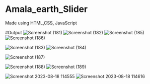 # Amala_earth_Slider
Made using HTML,CSS, JavaScript

#Output
![Screenshot (181)](https://github.com/mackah2109/Amala_earth_Slider/assets/104051228/1154494e-2e07-47bd-bc89-bd0c7d5e7e96)
![Screenshot (182)](https://github.com/mackah2109/Amala_earth_Slider/assets/104051228/16e8ecd1-635d-48c0-b908-d488a3382c34)
![Screenshot (185)](https://github.com/mackah2109/Amala_earth_Slider/assets/104051228/5a973695-b12d-4ed3-88f2-3ceb46584c19)
![Screenshot (186)](https://github.com/mackah2109/Amala_earth_Slider/assets/104051228/f77dc452-4a37-47bb-bd54-508ea6ec775f)


![Screenshot (183)](https://github.com/mackah2109/Amala_earth_Slider/assets/104051228/df7fc99f-cc7c-4850-ae1b-b629a9b0d615)
![Screenshot (184)](https://github.com/mackah2109/Amala_earth_Slider/assets/104051228/fcb56d48-37b8-48cc-b18f-8e8324baf7ef)

![Screenshot (187)](https://github.com/mackah2109/Amala_earth_Slider/assets/104051228/5fc045a8-30b2-4da4-9c8b-70e1c3ad88dc)

![Screenshot (188)](https://github.com/mackah2109/Amala_earth_Slider/assets/104051228/9ba1ee76-1fc3-44f4-a5e7-a95dc797d93c)
![Screenshot (189)](https://github.com/mackah2109/Amala_earth_Slider/assets/104051228/360396c8-68db-414c-ac57-1b9b1724f9ce)

![Screenshot 2023-08-18 114555](https://github.com/mackah2109/Amala_earth_Slider/assets/104051228/a3c24239-41e5-45d7-9084-e182cceeedf6)
![Screenshot 2023-08-18 114616](https://github.com/mackah2109/Amala_earth_Slider/assets/104051228/05df1afe-5425-4831-904c-102874682df9)




